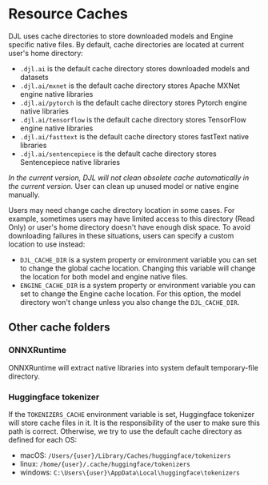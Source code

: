 # Resource Caches

DJL uses cache directories to store downloaded models and Engine specific native files.
By default, cache directories are located at current user's home directory:

- `.djl.ai` is the default cache directory stores downloaded models and datasets
- `.djl.ai/mxnet` is the default cache directory stores Apache MXNet engine native libraries
- `.djl.ai/pytorch` is the default cache directory stores Pytorch engine native libraries
- `.djl.ai/tensorflow` is the default cache directory stores TensorFlow engine native libraries
- `.djl.ai/fasttext` is the default cache directory stores fastText native libraries
- `.djl.ai/sentencepiece` is the default cache directory stores Sentencepiece native libraries

*In the current version, DJL will not clean obsolete cache automatically in the current version.*
User can clean up unused model or native engine manually.

Users may need change cache directory location in some cases. For example, sometimes users may
have limited access to this directory (Read Only) or user's home directory doesn't have enough disk space. 
To avoid downloading failures in these situations, users can specify a custom location to use instead:

- `DJL_CACHE_DIR` is a system property or environment variable you can set to change the global cache location.
Changing this variable will change the location for both model and engine native files.
- `ENGINE_CACHE_DIR` is a system property or environment variable you can set to change the Engine cache location.
For this option, the model directory won't change unless you also change the `DJL_CACHE_DIR`.

## Other cache folders

### ONNXRuntime

ONNXRuntime will extract native libraries into system default temporary-file directory. 

### Huggingface tokenizer

If the `TOKENIZERS_CACHE` environment variable is set, Huggingface tokenizer will store cache files in it.
It is the responsibility of the user to make sure this path is correct. Otherwise, we try to use
the default cache directory as defined for each OS:
- macOS: `/Users/{user}/Library/Caches/huggingface/tokenizers`
- linux: `/home/{user}/.cache/huggingface/tokenizers`
- windows: `C:\Users\{user}\AppData\Local\huggingface\tokenizers`
